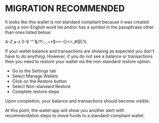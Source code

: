 # MIGRATION RECOMMENDED

It looks like this wallet is not standard compliant because it was created using a non-English word list and/or has a symbol in the passphrase other than ones listed below:

A-Z a-z 0-9 '"`&/?!:;.,~*$=+-{}<>\_#@|%

If your wallet balance and transactions are showing as expected you don't have to do anything. However, if you do not see a balance or transactions then you need to restore your wallet via the non-standard restore option.

- Go to the Settings tab
- Select Manage Wallets
- Click on the Restore button
- Select Non-standard Restore
- Complete restore steps

Upon completion, your balance and transactions should become visible.

At this point, the wallet app will show you another alert with recommendation steps to move funds to a standard-compliant wallet.
